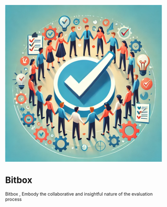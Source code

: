 
![Bitbox image](/img//logo.webp) 

# Bitbox
Bitbox , Embody the collaborative and insightful nature of the evaluation process
